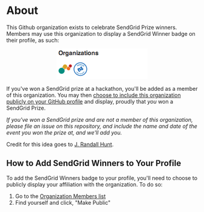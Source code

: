 # About

This Github organization exists to celebrate SendGrid Prize winners. Members may use this organization to display a SendGrid Winner badge on their profile, as such:

<a href="https://github.com/sendgrid-winners/about/raw/master/expanded-example.png" style="display:block;text-align:center;"><img src="https://github.com/sendgrid-winners/about/raw/master/example.png" alt="Organization Example"></a>

If you've won a SendGrid prize at a hackathon, you'll be added as a member of this organization. You may then [choose to include this organization publicly on your GitHub profile](http://webapps.stackexchange.com/a/33973/20955) and display, proudly that _you_ won a SendGrid Prize.

_If you've won a SendGrid prize and are not a member of this organization, please file an issue on this repository, and include the name and date of the event you won the prize at, and we'll add you._

Credit for this idea goes to [J. Randall Hunt](https://github.com/ranman).

## How to Add SendGrid Winners to Your Profile

To add the SendGrid Winners badge to your profile, you'll need to choose to publicly display your affiliation with the organization. To do so:

1. Go to the [Organization Members list](https://github.com/orgs/sendgrid-winners/members)
2. Find yourself and click, "Make Public"